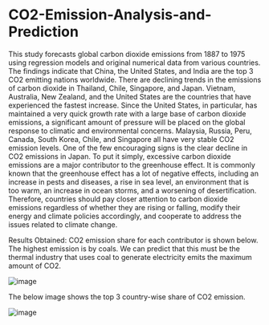 # CO2-Emission-Analysis-and-Prediction

This study forecasts global carbon dioxide emissions from 1887 to 1975 using regression models and original numerical data from various countries. The findings indicate that China, the United States, and India are the top 3 CO2 emitting nations worldwide. There are declining trends in the emissions of carbon dioxide in Thailand, Chile, Singapore, and Japan. Vietnam, Australia, New Zealand, and the United States are the countries that have experienced the fastest increase. Since the United States, in particular, has maintained a very quick growth rate with a large base of carbon dioxide emissions, a significant amount of pressure will be placed on the global response to climatic and environmental concerns. Malaysia, Russia, Peru, Canada, South Korea, Chile, and Singapore all have very stable CO2 emission levels. One of the few encouraging signs is the clear decline in CO2 emissions in Japan. To put it simply, excessive carbon dioxide emissions are a major contributor to the greenhouse effect. It is commonly known that the greenhouse effect has a lot of negative effects, including an increase in pests and diseases, a rise in sea level, an environment that is too warm, an increase in ocean storms, and a worsening of desertification. Therefore, countries should pay closer attention to carbon dioxide emissions regardless of whether they are rising or falling, modify their energy and climate policies accordingly, and cooperate to address the issues related to climate change.

Results Obtained:
CO2 emission share for each contributor is shown below. The highest emission is by coals. We can predict that this must be the thermal industry that uses coal to generate electricity emits the maximum amount of CO2.

![image](https://user-images.githubusercontent.com/82791010/229265263-beff5c3f-81b2-462b-9231-a3c46e6c1c5a.png)

The below image shows the top 3 country-wise share of CO2 emission. 

![image](https://user-images.githubusercontent.com/82791010/229265285-cbadf5bc-3409-413c-91e7-a73416ccb63f.png)
